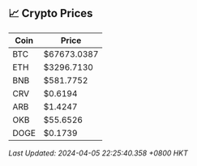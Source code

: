 ## 📈 Crypto Prices

| Coin | Price |
| ---- | ----- |
| BTC | $67673.0387 |
| ETH | $3296.7130 |
| BNB | $581.7752 |
| CRV | $0.6194 |
| ARB | $1.4247 |
| OKB | $55.6526 |
| DOGE | $0.1739 |

_Last Updated: 2024-04-05 22:25:40.358 +0800 HKT_